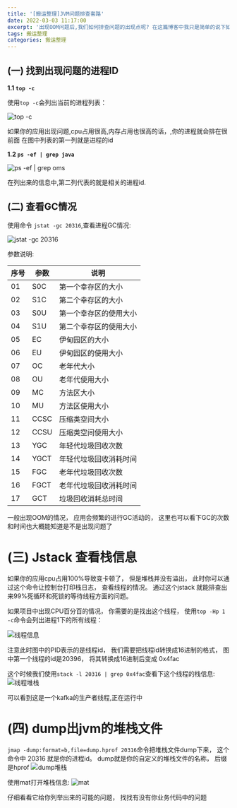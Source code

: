 ```yaml
---
title: '[搬运整理]JVM问题排查套路'
date: 2022-03-03 11:17:00
excerpt: '出现OOM问题后,我们如何排查问题的出现点呢? 在这篇博客中我只是简单的说下如何排查问题的...'
tags: 搬运整理
categories: 搬运整理
---
```


## (一) 找到出现问题的进程ID

**1.1 `top -c`**

使用`top -c`会列出当前的进程列表：

![top -c](https://store.xiaobu.site/store-blog/article-info/top-c.jpg)

如果你的应用出现问题,cpu占用很高,内存占用也很高的话，,你的进程就会排在很前面
在图中列表的第一列就是进程的id

**1.2 `ps -ef | grep java`**

![ps -ef | grep oms](https://store.xiaobu.site/store-blog/article-info/ps-efgrepjava.jpg)

在列出来的信息中,第二列代表的就是相关的进程id.

## (二) 查看GC情况

使用命令 `jstat -gc 20316`,查看进程GC情况:

![jstat -gc 20316](https://store.xiaobu.site/store-blog/article-info/jstat-gc.jpg)

参数说明:

| 序号 | 参数 | 说明 |
| ---- | ---- | ---- |
| 01 | S0C | 第一个幸存区的大小 |
| 02 | S1C | 第二个幸存区的大小 |
| 03 | S0U | 第一个幸存区的使用大小 |
| 04 | S1U | 第二个幸存区的使用大小 |
| 05 | EC | 伊甸园区的大小 |
| 06 | EU | 伊甸园区的使用大小 |
| 07 | OC | 老年代大小 |
| 08 | OU | 老年代使用大小 |
| 09 | MC | 方法区大小 |
| 10 | MU | 方法区使用大小 |
| 11 | CCSC | 压缩类空间大小 |
| 12 | CCSU | 压缩类空间使用大小 |
| 13 | YGC | 年轻代垃圾回收次数 |
| 14 | YGCT | 年轻代垃圾回收消耗时间 |
| 15 | FGC | 老年代垃圾回收次数 |
| 16 | FGCT | 老年代垃圾回收消耗时间 |
| 17 | GCT | 垃圾回收消耗总时间 |

一般出现OOM的情况， 应用会频繁的进行GC活动的， 这里也可以看下GC的次数和时间也大概能知道是不是出现问题了

# (三) Jstack 查看栈信息

如果你的应用cpu占用100%导致变卡顿了， 但是堆栈并没有溢出， 此时你可以通过这个命令让控制台打印栈日志， 查看线程的情况。 通过这个jstack 就能排查出来99%死循环和死锁的等待线程方面的问题。

如果项目中出现CPU百分百的情况， 你需要的是找出这个线程， 使用`top -Hp 1 -c`命令会列出进程1下的所有线程：

![线程信息](https://store.xiaobu.site/store-blog/article-info/%E7%BA%BF%E7%A8%8B%E4%BF%A1%E6%81%AF.jpg)

注意此时图中的PID表示的是线程id， 我们需要把线程id转换成16进制的格式， 图中第一个线程的id是20396， 将其转换成16进制后变成 0x4fac

这个时候我们使用`stack -l 20316 | grep 0x4fac`查看下这个线程的栈信息:
![线程堆栈](https://store.xiaobu.site/store-blog/article-info/%E7%BA%BF%E7%A8%8B%E5%A0%86%E6%A0%88.jpg)

可以看到这是一个kafka的生产者线程,正在运行中

# (四) dump出jvm的堆栈文件

`jmap -dump:format=b,file=dump.hprof 20316`命令把堆栈文件dump下来， 这个命令中 20316 就是你的进程id。 dump就是你的自定义的堆栈文件的名称， 后缀是hprof
![dump堆栈](https://store.xiaobu.site/store-blog/article-info/dump.jpg)

使用mat打开堆栈信息:
![mat](https://store.xiaobu.site/store-blog/article-info/mat.jpg)

仔细看看它给你列举出来的可能的问题， 找找有没有你业务代码中的问题